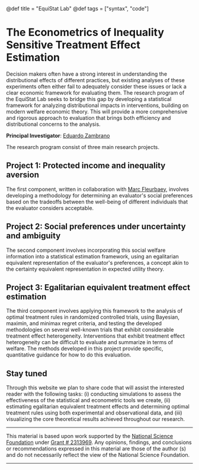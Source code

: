 @def title = "EquiStat Lab"
@def tags = ["syntax", "code"]

# The Econometrics of Inequality Sensitive Treatment Effect Estimation

Decision makers often have a strong interest in understanding the distributional effects of different practices, but existing analyses of these experiments often either fail to adequately consider these issues or lack a clear economic framework for evaluating them. The research program of the EquiStat Lab seeks to bridge this gap by developing a statistical framework for analyzing distributional impacts in interventions, building on modern welfare economic theory. This will provide a more comprehensive and rigorous approach to evaluation that brings both efficiency and distributional concerns to the analysis.

**Principal Investigator**: [Eduardo Zambrano](https://eduardo-zambrano.github.io/)

The research program consist of three main research projects.

## Project 1: Protected income and inequality aversion
The first component, written in collaboration with [Marc Fleurbaey](https://sites.google.com/site/marcfleurbaey/Home), involves developing a methodology for determining an evaluator's social preferences based on the tradeoffs between the well-being of different individuals that the evaluator considers acceptable. 

## Project 2: Social preferences under uncertainty and ambiguity
The second component involves incorporating this social welfare information into a statistical estimation framework, using an egalitarian equivalent representation of the evaluator's preferences, a concept akin to the certainty equivalent representation in expected utility theory. 

## Project 3: Egalitarian equivalent treatment effect estimation
The third component involves applying this framework to the analysis of optimal treatment rules in randomized controlled trials, using Bayesian, maximin, and minimax regret criteria, and testing the developed methodologies on several well-known trials that exhibit considerable treatment effect heterogeneity. Interventions that exhibit treatment effect heterogeneity can be difficult to evaluate and summarize in terms of welfare. The methods developed in this project provide specific, quantitative guidance for how to do this evaluation.

## Stay tuned
Through this website we plan to share code that will assist the interested reader with the following tasks: (i) conducting simulations to assess the effectiveness of the statistical and econometric tools we create, (ii) estimating egalitarian equivalent treatment effects and determining optimal treatment rules using both experimental and observational data, and (iii) visualizing the core theoretical results achieved throughout our research.

---

This material is based upon work supported by the [National Science Foundation](https://www.nsf.gov/) under [Grant # 2313969](https://www.nsf.gov/awardsearch/showAward?AWD_ID=2313969). Any opinions, findings, and conclusions or recommendations expressed in this material are those of the author (s) and do not necessarily reflect the view of the National Science Foundation.

---
